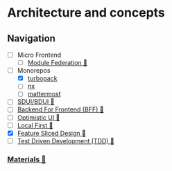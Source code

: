 # Architecture and concepts

## Navigation

- [ ] Micro Frontend
  - [ ] [Module Federation 📂](./topics/module-federation/readme.md)
- [ ] Monorepos
  - [X] [turbopack](https://github.com/vercel/turbo)
  - [ ] [nx](https://github.com/nrwl/nx)
  - [ ] [mattermost](https://github.com/mattermost/mattermost)
- [ ] [SDUI/BDUI 📂](./topics/sdui/readme.md)
- [ ] [Backend For Frontend (BFF) 📂](./topics/bff/readme.md)
- [ ] [Optimistic UI 📂](./topics/oui/readme.md)
- [ ] [Local First 📂](./topics/local-first/readme.md)
- [x] [Feature Sliced Design 📂](./topics/fsd/readme.md)
- [ ] [Test Driven Development (TDD) 📂](./topics/tdd/readme.md)

### [Materials 📂](./materials.md)
